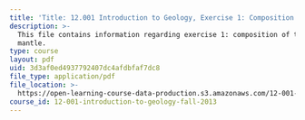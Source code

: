 ```yaml
---
title: 'Title: 12.001 Introduction to Geology, Exercise 1: Composition of the Mantle'
description: >-
  This file contains information regarding exercise 1: composition of the
  mantle.
type: course
layout: pdf
uid: 3d3af0ed4937792407dc4afdbfaf7dc8
file_type: application/pdf
file_location: >-
  https://open-learning-course-data-production.s3.amazonaws.com/12-001-introduction-to-geology-fall-2013/3d3af0ed4937792407dc4afdbfaf7dc8_MIT12_001F13_Ex1_Erth_Mntl.pdf
course_id: 12-001-introduction-to-geology-fall-2013
---
```

